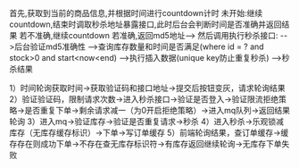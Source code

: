 首先,获取到当前的商品信息,并根据时间进行countdown计时
未开始:继续countdown,结束时调取秒杀地址暴露接口,此时后台会判断时间是否准确并返回结果
	若不准确,继续countdown
	若准确,返回md5地址-->
		然后调用执行秒杀接口:
			-->后台验证md5准确性
			-->查询库存数量和时间是否满足(where id = ? and stock>0 and start<now<end)
			-->执行插入数据(unique key防止重复秒杀)
			-->秒杀结果

			
1）时间轮询获取时间->获取验证码和接口地址->提交后按钮变灰，请求轮询结果
2）验证验证码，限制请求次数->进入秒杀接口->验证是否登入->验证限流拒绝策略->是否重复下单->剩余请求减一（为0开启拒绝策略）->进入mq队列->返回结果轮询
3）进入mq->验证库存->验证是否重复请求->秒杀
4）进入秒杀->乐观锁减库存（无库存缓存标识）->下单->写订单缓存
5）前端轮询结果，查订单缓存->缓存存在则成功下单->不存在查无库存标识符->有库存返回继续轮询->无库存下单失败
